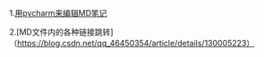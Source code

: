 1.[用pycharm来编辑MD笔记](https://github.com/Zorinman/Zorin-K8S-/blob/main/README.md#%E5%86%99%E7%AC%94%E8%AE%B0%E7%9A%84%E5%9F%BA%E7%A1%80%E7%9F%A5%E8%AF%86)

2.[MD文件内的各种链接跳转]（https://blog.csdn.net/qq_46450354/article/details/130005223）
